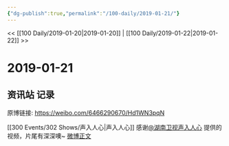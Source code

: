 ```yaml
---
{"dg-publish":true,"permalink":"/100-daily/2019-01-21/"}
---
```



<< [[100 Daily/2019-01-20\|2019-01-20]] | [[100 Daily/2019-01-22\|2019-01-22]] >>

# 2019-01-21

## 资讯站 记录

原博链接: https://weibo.com/6466290670/Hd1WN3pqN

[[300 Events/302 Shows/声入人心\|声入人心]]
感谢[@湖南卫视声入人心](https://weibo.com/n/%E6%B9%96%E5%8D%97%E5%8D%AB%E8%A7%86%E5%A3%B0%E5%85%A5%E4%BA%BA%E5%BF%83) 提供的视频，片尾有深深噢~
[微博正文](https://weibo.com/detail/4330865335399054)
